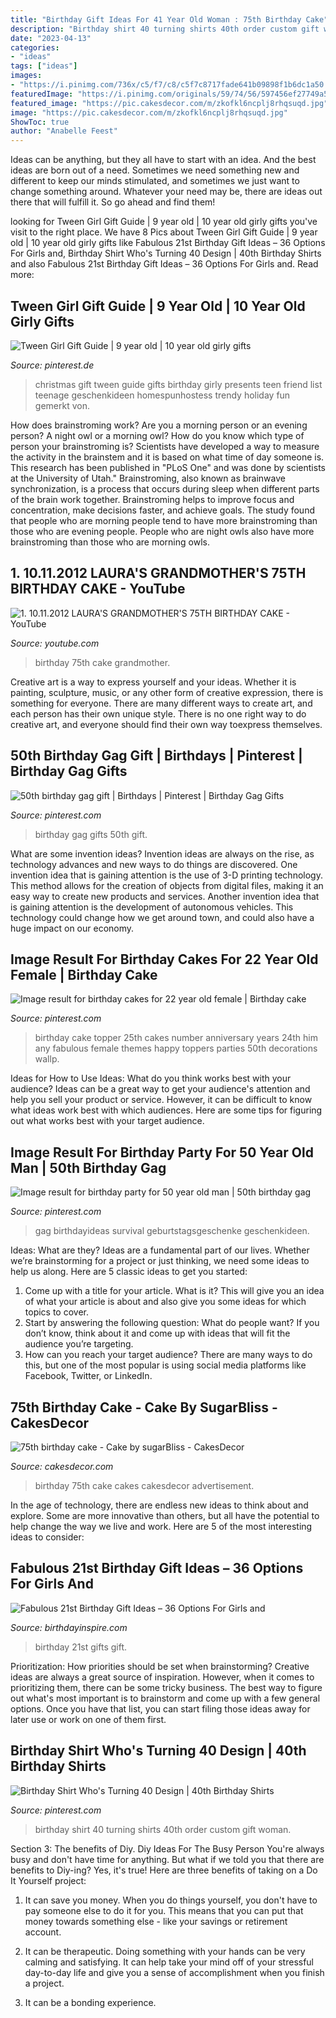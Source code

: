 ```yaml
---
title: "Birthday Gift Ideas For 41 Year Old Woman : 75th Birthday Cake"
description: "Birthday shirt 40 turning shirts 40th order custom gift woman"
date: "2023-04-13"
categories:
- "ideas"
tags: ["ideas"]
images:
- "https://i.pinimg.com/736x/c5/f7/c8/c5f7c8717fade641b09898f1b6dc1a50.jpg"
featuredImage: "https://i.pinimg.com/originals/59/74/56/597456ef27749a5b29a54fed77afaa1a.jpg"
featured_image: "https://pic.cakesdecor.com/m/zkofkl6ncplj8rhqsuqd.jpg"
image: "https://pic.cakesdecor.com/m/zkofkl6ncplj8rhqsuqd.jpg"
ShowToc: true
author: "Anabelle Feest"
---
```



Ideas can be anything, but they all have to start with an idea. And the best ideas are born out of a need. Sometimes we need something new and different to keep our minds stimulated, and sometimes we just want to change something around. Whatever your need may be, there are ideas out there that will fulfill it. So go ahead and find them!

	

		
looking for Tween Girl Gift Guide | 9 year old | 10 year old girly gifts you've visit to the right place. We have 8 Pics about Tween Girl Gift Guide | 9 year old | 10 year old girly gifts like Fabulous 21st Birthday Gift Ideas – 36 Options For Girls and, Birthday Shirt Who&#039;s Turning 40 Design | 40th Birthday Shirts and also Fabulous 21st Birthday Gift Ideas – 36 Options For Girls and. Read more:
		
    
## Tween Girl Gift Guide | 9 Year Old | 10 Year Old Girly Gifts

<img loading=lazy src="https://i.pinimg.com/originals/25/51/bf/2551bffa5c6ed4f43fdf6cfd2683e4d8.jpg" onerror="this.onerror=null;this.src='https://tse4.mm.bing.net/th?id=OIP.kCeAbo0eeAU6F4QdY6ASdgHaO0&amp;pid=15.1';" alt="Tween Girl Gift Guide | 9 year old | 10 year old girly gifts">

_Source: pinterest.de_

>christmas gift tween guide gifts birthday girly presents teen friend list teenage geschenkideen homespunhostess trendy holiday fun gemerkt von. 

	

How does brainstroming work?
Are you a morning person or an evening person? A night owl or a morning owl? How do you know which type of person your brainstroming is? Scientists have developed a way to measure the activity in the brainstem and it is based on what time of day someone is. This research has been published in "PLoS One" and was done by scientists at the University of Utah."
Brainstroming, also known as brainwave synchronization, is a process that occurs during sleep when different parts of the brain work together. Brainstroming helps to improve focus and concentration, make decisions faster, and achieve goals. The study found that people who are morning people tend to have more brainstroming than those who are evening people. People who are night owls also have more brainstroming than those who are morning owls.

    
## 1. 10.11.2012 LAURA&#039;S GRANDMOTHER&#039;S 75TH BIRTHDAY CAKE - YouTube

<img loading=lazy src="https://i.ytimg.com/vi/j8T2t-dOw64/maxresdefault.jpg" onerror="this.onerror=null;this.src='https://tse4.mm.bing.net/th?id=OIP.kkaLKNWYRhqePKns81hp6AHaEK&amp;pid=15.1';" alt="1. 10.11.2012 LAURA&#039;S GRANDMOTHER&#039;S 75TH BIRTHDAY CAKE - YouTube">

_Source: youtube.com_

>birthday 75th cake grandmother. 

	

Creative art is a way to express yourself and your ideas. Whether it is painting, sculpture, music, or any other form of creative expression, there is something for everyone. There are many different ways to create art, and each person has their own unique style. There is no one right way to do creative art, and everyone should find their own way toexpress themselves.

    
## 50th Birthday Gag Gift | Birthdays | Pinterest | Birthday Gag Gifts

<img loading=lazy src="https://s-media-cache-ak0.pinimg.com/736x/b1/f9/60/b1f960b575e96e99c8b587e4089e7144.jpg" onerror="this.onerror=null;this.src='https://tse3.mm.bing.net/th?id=OIP.PK_9dplUl2_sbzn1gcwqLAC7FM&amp;pid=15.1';" alt="50th birthday gag gift | Birthdays | Pinterest | Birthday Gag Gifts">

_Source: pinterest.com_

>birthday gag gifts 50th gift. 

	

What are some invention ideas?
Invention ideas are always on the rise, as technology advances and new ways to do things are discovered. One invention idea that is gaining attention is the use of 3-D printing technology. This method allows for the creation of objects from digital files, making it an easy way to create new products and services. Another invention idea that is gaining attention is the development of autonomous vehicles. This technology could change how we get around town, and could also have a huge impact on our economy.

    
## Image Result For Birthday Cakes For 22 Year Old Female | Birthday Cake

<img loading=lazy src="https://i.pinimg.com/originals/59/74/56/597456ef27749a5b29a54fed77afaa1a.jpg" onerror="this.onerror=null;this.src='https://tse2.mm.bing.net/th?id=OIP.b-mitr7KUf2ZlmLvORxY8QHaJ-&amp;pid=15.1';" alt="Image result for birthday cakes for 22 year old female | Birthday cake">

_Source: pinterest.com_

>birthday cake topper 25th cakes number anniversary years 24th him any fabulous female themes happy toppers parties 50th decorations wallp. 

	

Ideas for How to Use Ideas: What do you think works best with your audience?
Ideas can be a great way to get your audience's attention and help you sell your product or service. However, it can be difficult to know what ideas work best with which audiences. Here are some tips for figuring out what works best with your target audience.

    
## Image Result For Birthday Party For 50 Year Old Man | 50th Birthday Gag

<img loading=lazy src="https://i.pinimg.com/736x/c5/f7/c8/c5f7c8717fade641b09898f1b6dc1a50.jpg" onerror="this.onerror=null;this.src='https://tse1.mm.bing.net/th?id=OIP.kmd5Y1R9E74brOgjwK6IsAHaL9&amp;pid=15.1';" alt="Image result for birthday party for 50 year old man | 50th birthday gag">

_Source: pinterest.com_

>gag birthdayideas survival geburtstagsgeschenke geschenkideen. 

	

Ideas: What are they?
Ideas are a fundamental part of our lives. Whether we’re brainstorming for a project or just thinking, we need some ideas to help us along. Here are 5 classic ideas to get you started:
1. Come up with a title for your article. What is it? This will give you an idea of what your article is about and also give you some ideas for which topics to cover.
2. Start by answering the following question: What do people want? If you don’t know, think about it and come up with ideas that will fit the audience you’re targeting. 
3. How can you reach your target audience? There are many ways to do this, but one of the most popular is using social media platforms like Facebook, Twitter, or LinkedIn.

    
## 75th Birthday Cake - Cake By SugarBliss - CakesDecor

<img loading=lazy src="https://pic.cakesdecor.com/m/zkofkl6ncplj8rhqsuqd.jpg" onerror="this.onerror=null;this.src='https://tse4.mm.bing.net/th?id=OIP.EQZmYkN92K6jh4wU7LMIJwHaJ3&amp;pid=15.1';" alt="75th birthday cake - Cake by sugarBliss - CakesDecor">

_Source: cakesdecor.com_

>birthday 75th cake cakes cakesdecor advertisement. 

	

In the age of technology, there are endless new ideas to think about and explore. Some are more innovative than others, but all have the potential to help change the way we live and work. Here are 5 of the most interesting ideas to consider: 

    
## Fabulous 21st Birthday Gift Ideas – 36 Options For Girls And

<img loading=lazy src="https://birthdayinspire.com/wp-content/uploads/2017/06/21st-birthday-gifts.jpg" onerror="this.onerror=null;this.src='https://tse2.mm.bing.net/th?id=OIP._9M4Tn4_l-0ekV7Ut9cB5wHaEo&amp;pid=15.1';" alt="Fabulous 21st Birthday Gift Ideas – 36 Options For Girls and">

_Source: birthdayinspire.com_

>birthday 21st gifts gift. 

	

Prioritization: How priorities should be set when brainstorming?
Creative ideas are always a great source of inspiration. However, when it comes to prioritizing them, there can be some tricky business. The best way to figure out what's most important is to brainstorm and come up with a few general options. Once you have that list, you can start filing those ideas away for later use or work on one of them first.

    
## Birthday Shirt Who&#039;s Turning 40 Design | 40th Birthday Shirts

<img loading=lazy src="https://i.pinimg.com/736x/24/bb/d2/24bbd2aa49f33f3b3d652caa1d742ddf--birthday-shirts-th-birthday.jpg" onerror="this.onerror=null;this.src='https://tse1.mm.bing.net/th?id=OIP.CtEZ6S3eCHVQBFREtdebfwHaHa&amp;pid=15.1';" alt="Birthday Shirt Who&#039;s Turning 40 Design | 40th Birthday Shirts">

_Source: pinterest.com_

>birthday shirt 40 turning shirts 40th order custom gift woman. 

	

Section 3: The benefits of Diy.
Diy Ideas For The Busy Person
You're always busy and don't have time for anything. But what if we told you that there are benefits to Diy-ing? Yes, it's true! Here are three benefits of taking on a Do It Yourself project:

1. It can save you money. When you do things yourself, you don't have to pay someone else to do it for you. This means that you can put that money towards something else - like your savings or retirement account.

2. It can be therapeutic. Doing something with your hands can be very calming and satisfying. It can help take your mind off of your stressful day-to-day life and give you a sense of accomplishment when you finish a project.

3. It can be a bonding experience.

